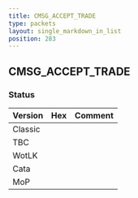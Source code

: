```yaml
---
title: CMSG_ACCEPT_TRADE
type: packets
layout: single_markdown_in_list
position: 283
---
```


## CMSG_ACCEPT_TRADE

### Status

Version    | Hex        | Comment
---------- | ---------- | ---------- 
Classic    |            | 
TBC        |            | 
WotLK      |            | 
Cata       |            | 
MoP        |            | 